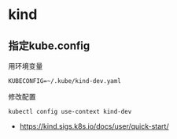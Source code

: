 # kind

## 指定kube.config

用环境变量
```
KUBECONFIG=~/.kube/kind-dev.yaml
```

修改配置
```
kubectl config use-context kind-dev
```



- https://kind.sigs.k8s.io/docs/user/quick-start/
